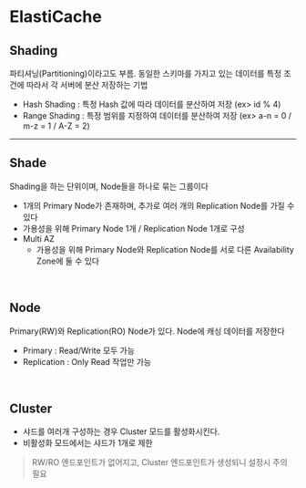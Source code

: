 # ElastiCache

## Shading
파티셔닝(Partitioning)이라고도 부름. 동일한 스키마를 가지고 있는 데이터를 특정 조건에 따라서 각 서버에 분산 저장하는 기법 
* Hash Shading : 특정 Hash 값에 따라 데이터를 분산하여 저장 (ex> id % 4)
* Range Shading : 특정 범위를 지정하여 데이터를 분산하여 저장 (ex> a-n = 0 / m-z = 1 / A-Z = 2)


---
## Shade
Shading을 하는 단위이며, Node들을 하나로 묶는 그룹이다 
* 1개의 Primary Node가 존재하며, 추가로 여러 개의 Replication Node를 가질 수 있다 
* 가용성을 위해 Primary Node 1개 / Replication Node 1개로 구성
* Multi AZ
    * 가용성을 위해 Primary Node와 Replication Node를 서로 다른 Availability Zone에 둘 수 있다
</br>


## Node
Primary(RW)와 Replication(RO) Node가 있다. Node에 캐싱 데이터를 저장한다
* Primary : Read/Write 모두 가능
* Replication : Only Read 작업만 가능
</br>



## Cluster
* 샤드를 여러개 구성하는 경우 Cluster 모드를 활성화시킨다.
* 비활성화 모드에서는 샤드가 1개로 제한
> RW/RO 엔드포인트가 없어지고, Cluster 엔드포인트가 생성되니 설정시 주의 필요